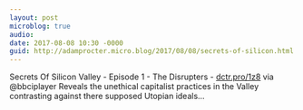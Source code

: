 ```yaml
---
layout: post
microblog: true
audio: 
date: 2017-08-08 10:30 -0000
guid: http://adamprocter.micro.blog/2017/08/08/secrets-of-silicon.html
---
```

Secrets Of Silicon Valley - Episode 1 - The Disrupters - [dctr.pro/1z8](http://dctr.pro/1z8) via @bbciplayer 
Reveals the unethical capitalist practices in the Valley contrasting against there supposed Utopian ideals...

